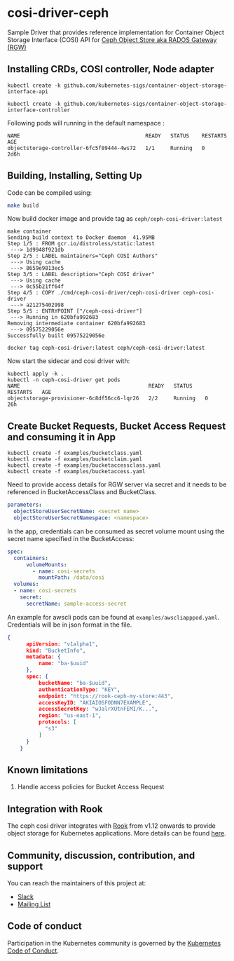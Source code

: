 # cosi-driver-ceph

Sample Driver that provides reference implementation for Container Object Storage Interface (COSI) API for [Ceph Object Store aka RADOS Gateway (RGW)](https://docs.ceph.com/en/latest/man/8/radosgw/)

## Installing CRDs, COSI controller, Node adapter

```console
kubectl create -k github.com/kubernetes-sigs/container-object-storage-interface-api

kubectl create -k github.com/kubernetes-sigs/container-object-storage-interface-controller
```

Following pods will running in the default namespace :

```console
NAME                                        READY   STATUS    RESTARTS   AGE
objectstorage-controller-6fc5f89444-4ws72   1/1     Running   0          2d6h
```

## Building, Installing, Setting Up

Code can be compiled using:

```bash
make build
```

Now build docker image and provide tag as `ceph/ceph-cosi-driver:latest`

```console
make container
Sending build context to Docker daemon  41.95MB
Step 1/5 : FROM gcr.io/distroless/static:latest
 ---> 1d9948f921db
Step 2/5 : LABEL maintainers="Ceph COSI Authors"
 ---> Using cache
 ---> 8659e9813ec5
Step 3/5 : LABEL description="Ceph COSI driver"
 ---> Using cache
 ---> 0c55b21ff64f
Step 4/5 : COPY ./cmd/ceph-cosi-driver/ceph-cosi-driver ceph-cosi-driver
 ---> a21275402998
Step 5/5 : ENTRYPOINT ["/ceph-cosi-driver"]
 ---> Running in 620bfa992683
Removing intermediate container 620bfa992683
 ---> 09575229056e
Successfully built 09575229056e

docker tag ceph-cosi-driver:latest ceph/ceph-cosi-driver:latest
```

Now start the sidecar and cosi driver with:

```console
kubectl apply -k .
kubectl -n ceph-cosi-driver get pods
NAME                                         READY   STATUS    RESTARTS   AGE
objectstorage-provisioner-6c8df56cc6-lqr26   2/2     Running   0          26h
```

## Create Bucket Requests, Bucket Access Request and consuming it in App

```console
kubectl create -f examples/bucketclass.yaml
kubectl create -f examples/bucketclaim.yaml
kubectl create -f examples/bucketaccessclass.yaml
kubectl create -f examples/bucketaccess.yaml
```

Need to provide access details for RGW server via secret and it needs to be referenced in BucketAccessClass and BucketClass.

```yaml
parameters:
  objectStoreUserSecretName: <secret name>
  objectStoreUserSecretNamespace: <namespace>
```

In the app, credentials can be consumed as secret volume mount using the secret name specified in the BucketAccess:

```yaml
spec:
  containers:
      volumeMounts:
        - name: cosi-secrets
          mountPath: /data/cosi
  volumes:
  - name: cosi-secrets
    secret:
      secretName: sample-access-secret
```

An example for awscli pods can be found at `examples/awscliapppod.yaml`. Credentials will be in json format in the file.

```json
{
      apiVersion: "v1alpha1",
      kind: "BucketInfo",
      metadata: {
          name: "ba-$uuid"
      },
      spec: {
          bucketName: "ba-$uuid",
          authenticationType: "KEY",
          endpoint: "https://rook-ceph-my-store:443",
          accessKeyID: "AKIAIOSFODNN7EXAMPLE",
          accessSecretKey: "wJalrXUtnFEMI/K...",
          region: "us-east-1",
          protocols: [
            "s3"
          ]
      }
    }
```

## Known limitations

1. Handle access policies for Bucket Access Request

## Integration with Rook

The ceph cosi driver integrates with [Rook](https://rook.io/) from v1.12 onwards to provide object storage for Kubernetes applications. More details can be found [here](https://rook.io/docs/rook/v1.12/Storage-Configuration/Object-Storage-RGW/cosi/).

## Community, discussion, contribution, and support

You can reach the maintainers of this project at:

- [Slack](https://kubernetes.slack.com/messages/sig-storage)
- [Mailing List](https://groups.google.com/forum/#!forum/kubernetes-sig-storage)

## Code of conduct

Participation in the Kubernetes community is governed by the [Kubernetes Code of Conduct](code-of-conduct.md).
